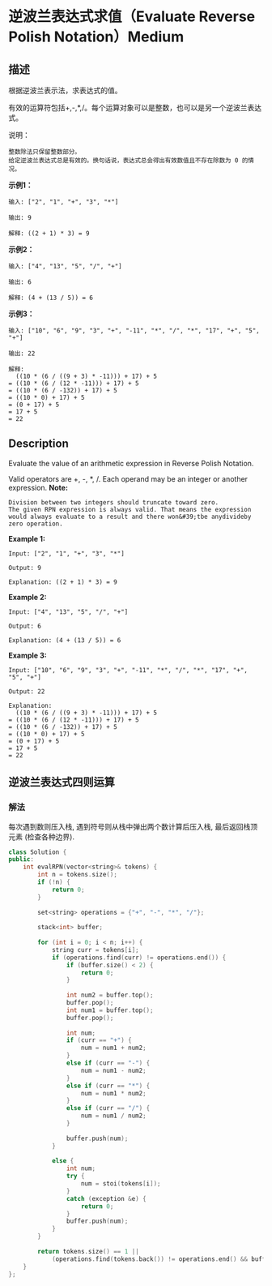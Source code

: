 # 逆波兰表达式求值（Evaluate Reverse Polish Notation）Medium
## 描述
根据逆波兰表示法，求表达式的值。

有效的运算符包括+,-,*,/。每个运算对象可以是整数，也可以是另一个逆波兰表达式。


说明：


	整数除法只保留整数部分。
	给定逆波兰表达式总是有效的。换句话说，表达式总会得出有效数值且不存在除数为 0 的情况。


**示例1：**
```
输入: ["2", "1", "+", "3", "*"]

输出: 9

解释: ((2 + 1) * 3) = 9
```

**示例2：**
```
输入: ["4", "13", "5", "/", "+"]

输出: 6

解释: (4 + (13 / 5)) = 6
```

**示例3：**
```
输入: ["10", "6", "9", "3", "+", "-11", "*", "/", "*", "17", "+", "5", "+"]

输出: 22

解释: 
  ((10 * (6 / ((9 + 3) * -11))) + 17) + 5
= ((10 * (6 / (12 * -11))) + 17) + 5
= ((10 * (6 / -132)) + 17) + 5
= ((10 * 0) + 17) + 5
= (0 + 17) + 5
= 17 + 5
= 22
```

## Description
Evaluate the value of an arithmetic expression in Reverse Polish Notation.

Valid operators are +, -, *, /. Each operand may be an integer or another expression.
**Note:**



	Division between two integers should truncate toward zero.
	The given RPN expression is always valid. That means the expression would always evaluate to a result and there won&#39;tbe anydivideby zero operation.

**Example 1:**
```
Input: ["2", "1", "+", "3", "*"]

Output: 9

Explanation: ((2 + 1) * 3) = 9
```


**Example 2:**
```
Input: ["4", "13", "5", "/", "+"]

Output: 6

Explanation: (4 + (13 / 5)) = 6
```


**Example 3:**
```
Input: ["10", "6", "9", "3", "+", "-11", "*", "/", "*", "17", "+", "5", "+"]

Output: 22

Explanation: 
  ((10 * (6 / ((9 + 3) * -11))) + 17) + 5
= ((10 * (6 / (12 * -11))) + 17) + 5
= ((10 * (6 / -132)) + 17) + 5
= ((10 * 0) + 17) + 5
= (0 + 17) + 5
= 17 + 5
= 22
```



## 逆波兰表达式四则运算

### 解法
每次遇到数则压入栈, 遇到符号则从栈中弹出两个数计算后压入栈, 最后返回栈顶元素 (检查各种边界).

```c++
class Solution {
public:
    int evalRPN(vector<string>& tokens) {
        int n = tokens.size();
        if (!n) {
            return 0;
        }
        
        set<string> operations = {"+", "-", "*", "/"};
        
        stack<int> buffer;
        
        for (int i = 0; i < n; i++) {
            string curr = tokens[i];
            if (operations.find(curr) != operations.end()) {
                if (buffer.size() < 2) {
                    return 0;
                }
                
                int num2 = buffer.top();
                buffer.pop();
                int num1 = buffer.top();
                buffer.pop();
                
                int num;
                if (curr == "+") {
                    num = num1 + num2;
                }
                else if (curr == "-") {
                    num = num1 - num2;
                }
                else if (curr == "*") {
                    num = num1 * num2;
                }
                else if (curr == "/") {
                    num = num1 / num2;
                }
                
                buffer.push(num);
            }
            
            else {
                int num;
                try {
                    num = stoi(tokens[i]);
                }
                catch (exception &e) {
                    return 0;
                }
                buffer.push(num);
            }
        }
        
        return tokens.size() == 1 || 
            (operations.find(tokens.back()) != operations.end() && buffer.size() == 1) ? buffer.top() : 0;
    }
};
```